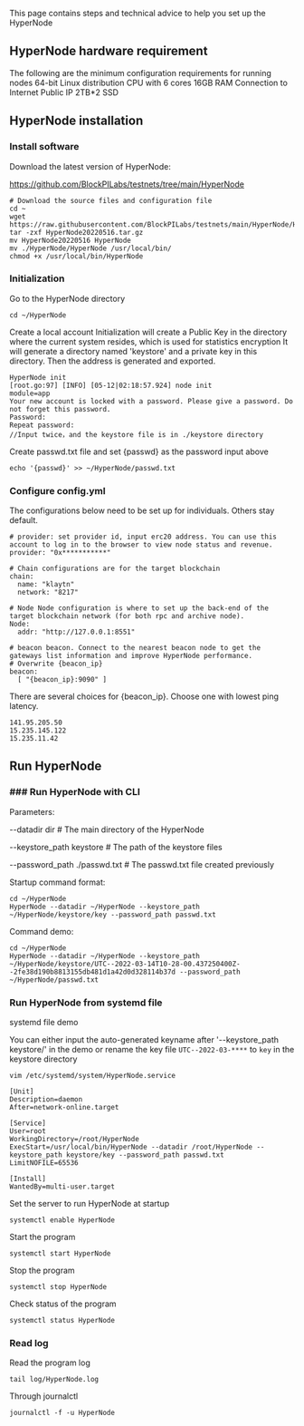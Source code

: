 This page contains steps and technical advice to help you set up the HyperNode

## HyperNode hardware requirement

The following are the minimum configuration requirements for running nodes
	64-bit Linux distribution
	CPU with 6 cores
	16GB RAM
	Connection to Internet
	Public IP
	2TB*2 SSD


## HyperNode installation
### Install software
Download the latest version of HyperNode:

https://github.com/BlockPILabs/testnets/tree/main/HyperNode

```
# Download the source files and configuration file
cd ~
wget https://raw.githubusercontent.com/BlockPILabs/testnets/main/HyperNode/HyperNode20220516.tar.gz
tar -zxf HyperNode20220516.tar.gz
mv HyperNode20220516 HyperNode
mv ./HyperNode/HyperNode /usr/local/bin/
chmod +x /usr/local/bin/HyperNode
```


### Initialization
Go to the HyperNode directory 
```
cd ~/HyperNode
```

Create a local account
Initialization will create a Public Key in the directory where the current system resides, 
which is used for statistics encryption
It will generate a directory named 'keystore' and a private key in this directory. 
Then the address is generated and exported.
```
HyperNode init
[root.go:97] [INFO] [05-12|02:18:57.924] node init                                module=app
Your new account is locked with a password. Please give a password. Do not forget this password.
Password: 
Repeat password: 
//Input twice，and the keystore file is in ./keystore directory
```

Create passwd.txt file and set {passwd} as the password input above
```
echo '{passwd}' >> ~/HyperNode/passwd.txt
```

### Configure config.yml
The configurations below need to be set up for individuals. Others stay default.
```
# provider: set provider id, input erc20 address. You can use this account to log in to the browser to view node status and revenue.
provider: "0x***********"

# Chain configurations are for the target blockchain
chain:
  name: "klaytn"
  network: "8217"

# Node Node configuration is where to set up the back-end of the target blockchain network (for both rpc and archive node).
Node:
  addr: "http://127.0.0.1:8551"

# beacon beacon. Connect to the nearest beacon node to get the gateways list information and improve HyperNode performance. 
# Overwrite {beacon_ip}
beacon:
  [ "{beacon_ip}:9090" ]
```

There are several choices for {beacon_ip}. Choose one with lowest ping latency.
```
141.95.205.50
15.235.145.122
15.235.11.42
```


## Run HyperNode
### ### Run HyperNode with CLI
Parameters:

--datadir dir  # The main directory of the HyperNode

--keystore_path keystore # The path of the keystore files

--password_path ./passwd.txt # The passwd.txt file created previously


Startup command format:

```
cd ~/HyperNode
HyperNode --datadir ~/HyperNode --keystore_path ~/HyperNode/keystore/key --password_path passwd.txt
```

Command demo:

```
cd ~/HyperNode
HyperNode --datadir ~/HyperNode --keystore_path ~/HyperNode/keystore/UTC--2022-03-14T10-28-00.437250400Z--2fe38d190b8813155db481d1a42d0d328114b37d --password_path ~/HyperNode/passwd.txt
```

### Run HyperNode from systemd file
systemd file demo

You can either input the auto-generated keyname after '--keystore_path keystore/' in the demo or rename the key file `UTC--2022-03-****` to `key` in the keystore directory

`vim /etc/systemd/system/HyperNode.service`

```
[Unit]
Description=daemon
After=network-online.target

[Service]
User=root
WorkingDirectory=/root/HyperNode
ExecStart=/usr/local/bin/HyperNode --datadir /root/HyperNode --keystore_path keystore/key --password_path passwd.txt
LimitNOFILE=65536

[Install]
WantedBy=multi-user.target
```

Set the server to run HyperNode at startup 

`systemctl enable HyperNode`

Start the program

`systemctl start HyperNode`


Stop the program

`systemctl stop HyperNode`


Check status of the program

`systemctl status HyperNode`



### Read log

Read the program log

`tail log/HyperNode.log`

Through journalctl

`journalctl -f -u HyperNode`
